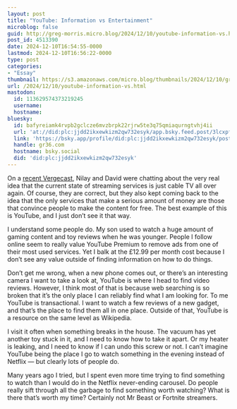```yaml
---
layout: post
title: "YouTube: Information vs Entertainment"
microblog: false
guid: http://greg-morris.micro.blog/2024/12/10/youtube-information-vs.html
post_id: 4513390
date: 2024-12-10T16:54:55-0000
lastmod: 2024-12-10T16:56:22-0000
type: post
categories:
- "Essay"
thumbnail: https://s3.amazonaws.com/micro.blog/thumbnails/2024/12/10/gregmorris.co.uk/6016a1cbc9b144b4193df928ef2cbc6a.png
url: /2024/12/10/youtube-information-vs.html
mastodon:
  id: 113629574373219245
  username: 
  hostname: 
bluesky:
  id: bafyreiamk4rvpb2gclcze6mvzbrpk22rjrw5te3q75qmiaqurngtvhj4ii
  url: 'at://did:plc:jjdd2ikxewkizm2qw732esyk/app.bsky.feed.post/3lcxpfy57gn2u'
  link: 'https://bsky.app/profile/did:plc:jjdd2ikxewkizm2qw732esyk/post/3lcxpfy57gn2u'
  handle: gr36.com
  hostname: bsky.social
  did: 'did:plc:jjdd2ikxewkizm2qw732esyk'
---
```

On a [recent Vergecast](https://www.theverge.com/2024/12/6/24314746/agi-openai-sam-altman-cable-subscription-vergecast), Nilay and David were chatting about the very real idea that the current state of streaming services is just cable TV all over again. Of course, they are correct, but they also kept coming back to the idea that the only services that make a serious amount of money are those that convince people to make the content for free. The best example of this is YouTube, and I just don’t see it that way.

I understand some people do. My son used to watch a huge amount of gaming content and toy reviews when he was younger. People I follow online seem to really value YouTube Premium to remove ads from one of their most used services. Yet I balk at the £12.99⁠ per month cost because I don’t see any value outside of finding information on how to do things.

Don’t get me wrong, when a new phone comes out, or there’s an interesting camera I want to take a look at, YouTube is where I head to find video reviews. However, I think most of that is because web searching is so broken that it’s the only place I can reliably find what I am looking for. To me YouTube is transactional. I want to watch a few reviews of a new gadget, and that’s the place to find them all in one place. Outside of that, YouTube is a resource on the same level as Wikipedia.

I visit it often when something breaks in the house. The vacuum has yet another toy stuck in it, and I need to know how to take it apart. Or my heater is leaking, and I need to know if I can undo this screw or not. I can’t imagine YouTube being the place I go to watch something in the evening instead of Netflix — but clearly lots of people do.

Many years ago I tried, but I spent even more time trying to find something to watch than I would do in the Netflix never-ending carousel. Do people really sift through all the garbage to find something worth watching? What is there that’s worth my time? Certainly not Mr Beast or Fortnite streamers.

